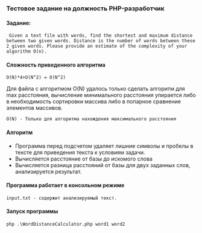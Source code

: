 ### Тестовое задание на должность PHP-разработчик
#### Задание: 
```
 Given a text file with words, find the shortest and maximum distance between two given words. Distance is the number of words between these 2 given words. Please provide an estimate of the complexity of your algorithm O(n).
```

#### Сложность приведенного алгоритма
```
O(N)*4+O(N^2) = O(N^2)
```
Для файла с алгоритмом O(N) удалось только сделать алгоритм для max расстояния, вычисление минимального расстояния упирается либо в необходимость сортировки массива либо в попарное сравнение элементов массивов.  
```
O(N) - Только для алгоритма нахождения максимального расстояния

```
#### Алгоритм

- Программа перед подсчетом удаляет лишние символы и пробелы в тексте для приведения текста к условиям задачи.
- Вычисляется расстояние от базы до искомого слова
- Вычисляется разница расстояний от базы для двух заданных слов, анализируется результат. 

#### Программа работает в консольном режиме 
```
input.txt - содержит анализируемый текст. 
```
#### Запуск программы
```
php .\WordDistanceCalculator.php word1 word2
```
